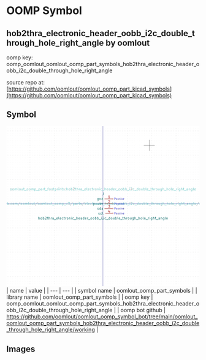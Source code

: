 # OOMP Symbol  
## hob2thra_electronic_header_oobb_i2c_double_through_hole_right_angle  by oomlout  
  
oomp key: oomp_oomlout_oomlout_oomp_part_symbols_hob2thra_electronic_header_oobb_i2c_double_through_hole_right_angle  
  
source repo at: [https://github.com/oomlout/oomlout_oomp_part_kicad_symbols](https://github.com/oomlout/oomlout_oomp_part_kicad_symbols)  
## Symbol  
  
[![working.png](working_600.png)](working.png)  
| name | value | 
| --- | --- | 
| symbol name | oomlout_oomp_part_symbols | 
| library name | oomlout_oomp_part_symbols | 
| oomp key | oomp_oomlout_oomlout_oomp_part_symbols_hob2thra_electronic_header_oobb_i2c_double_through_hole_right_angle | 
| oomp bot github | https://github.com/oomlout/oomlout_oomp_symbol_bot/tree/main/oomlout_oomlout_oomp_part_symbols_hob2thra_electronic_header_oobb_i2c_double_through_hole_right_angle/working | 
## Images  
